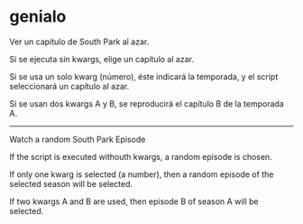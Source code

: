 # genialo
Ver un capítulo de South Park al azar.

Si se ejecuta sin kwargs, elige un capítulo al azar.

Si se usa un solo kwarg (número), éste indicará la temporada, y el script seleccionará un capítulo al azar.

Si se usan dos kwargs A y B, se reproducirá el capítulo B de la temporada A.

--------------------------------------------------------------------------------------

Watch a random South Park Episode

If the script is executed withouth kwargs, a random episode is chosen.

If only one kwarg is selected (a number), then a random episode of the selected season will be selected.

If two kwargs A and B are used, then episode B of season A will be selected.
